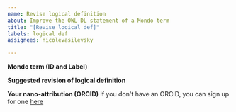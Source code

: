 ```yaml
---
name: Revise logical definition
about: Improve the OWL-DL statement of a Mondo term
title: "[Revise logical def]"
labels: logical def
assignees: nicolevasilevsky

---
```


**Mondo term (ID and Label)**


**Suggested revision of logical definition**


**Your nano-attribution (ORCID)**
If you don't have an ORCID, you can sign up for one [here](https://orcid.org/)

